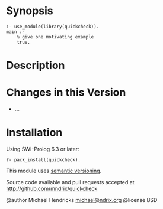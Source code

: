 # Synopsis

    :- use_module(library(quickcheck)).
    main :-
        % give one motivating example
        true.

# Description

# Changes in this Version

  * ...

# Installation

Using SWI-Prolog 6.3 or later:

    ?- pack_install(quickcheck).

This module uses [semantic versioning](http://semver.org/).

Source code available and pull requests accepted at
http://github.com/mndrix/quickcheck

@author Michael Hendricks <michael@ndrix.org>
@license BSD
